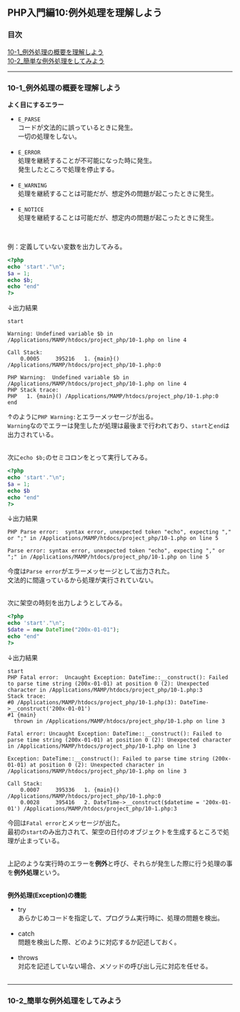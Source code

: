 ## PHP入門編10:例外処理を理解しよう

### 目次
[10-1_例外処理の概要を理解しよう](#10-1_例外処理の概要を理解しよう)</br>
[10-2_簡単な例外処理をしてみよう](#10-2_簡単な例外処理をしてみよう)</br>


***

### 10-1_例外処理の概要を理解しよう
**よく目にするエラー**
- `E_PARSE`</br>
  コードが文法的に誤っているときに発生。</br>
  一切の処理をしない。</br>
  </br>
- `E_ERROR`</br>
  処理を継続することが不可能になった時に発生。</br>
  発生したところで処理を停止する。</br>
  </br>
- `E_WARNING`</br>
  処理を継続することは可能だが、想定外の問題が起こったときに発生。</br>
  </br>
- `E_NOTICE`</br>
  処理を継続することは可能だが、想定内の問題が起こったときに発生。</br>
</br>

例：定義していない変数を出力してみる。
```php
<?php
echo 'start'."\n";
$a = 1;
echo $b;
echo "end"
?>
```
↓出力結果
```
start

Warning: Undefined variable $b in /Applications/MAMP/htdocs/project_php/10-1.php on line 4

Call Stack:
    0.0005     395216   1. {main}() /Applications/MAMP/htdocs/project_php/10-1.php:0

PHP Warning:  Undefined variable $b in /Applications/MAMP/htdocs/project_php/10-1.php on line 4
PHP Stack trace:
PHP   1. {main}() /Applications/MAMP/htdocs/project_php/10-1.php:0
end
```
↑のように`PHP Warning:`とエラーメッセージが出る。</br>
`Warning`なのでエラーは発生したが処理は最後まで行われており、`start`と`end`は出力されている。</br>
</br>

次に`echo $b;`のセミコロンをとって実行してみる。</br>
```php
<?php
echo 'start'."\n";
$a = 1;
echo $b
echo "end"
?>
```
↓出力結果
```
PHP Parse error:  syntax error, unexpected token "echo", expecting "," or ";" in /Applications/MAMP/htdocs/project_php/10-1.php on line 5

Parse error: syntax error, unexpected token "echo", expecting "," or ";" in /Applications/MAMP/htdocs/project_php/10-1.php on line 5
```
今度は`Parse error`がエラーメッセージとして出力された。</br>
文法的に間違っているから処理が実行されていない。</br>
</br>

次に架空の時刻を出力しようとしてみる。
```php
<?php
echo 'start'."\n";
$date = new DateTime("200x-01-01");
echo "end"
?>
```
↓出力結果
```
start
PHP Fatal error:  Uncaught Exception: DateTime::__construct(): Failed to parse time string (200x-01-01) at position 0 (2): Unexpected character in /Applications/MAMP/htdocs/project_php/10-1.php:3
Stack trace:
#0 /Applications/MAMP/htdocs/project_php/10-1.php(3): DateTime->__construct('200x-01-01')
#1 {main}
  thrown in /Applications/MAMP/htdocs/project_php/10-1.php on line 3

Fatal error: Uncaught Exception: DateTime::__construct(): Failed to parse time string (200x-01-01) at position 0 (2): Unexpected character in /Applications/MAMP/htdocs/project_php/10-1.php on line 3

Exception: DateTime::__construct(): Failed to parse time string (200x-01-01) at position 0 (2): Unexpected character in /Applications/MAMP/htdocs/project_php/10-1.php on line 3

Call Stack:
    0.0007     395336   1. {main}() /Applications/MAMP/htdocs/project_php/10-1.php:0
    0.0028     395416   2. DateTime->__construct($datetime = '200x-01-01') /Applications/MAMP/htdocs/project_php/10-1.php:3
```
今回は`Fatal error`とメッセージが出た。</br>
最初の`start`のみ出力されて、架空の日付のオブジェクトを生成するところで処理が止まっている。</br>
</br>

上記のような実行時のエラーを**例外**と呼び、それらが発生した際に行う処理の事を**例外処理**という。</br>
</br>

**例外処理(Exception)の機能**
- try</br>
  あらかじめコードを指定して、プログラム実行時に、処理の問題を検出。</br>
  </br>
- catch</br>
  問題を検出した際、どのように対応するか記述しておく。</br>
  </br>
- throws</br>
  対応を記述していない場合、メソッドの呼び出し元に対応を任せる。</br>
  </br>

***

### 10-2_簡単な例外処理をしてみよう